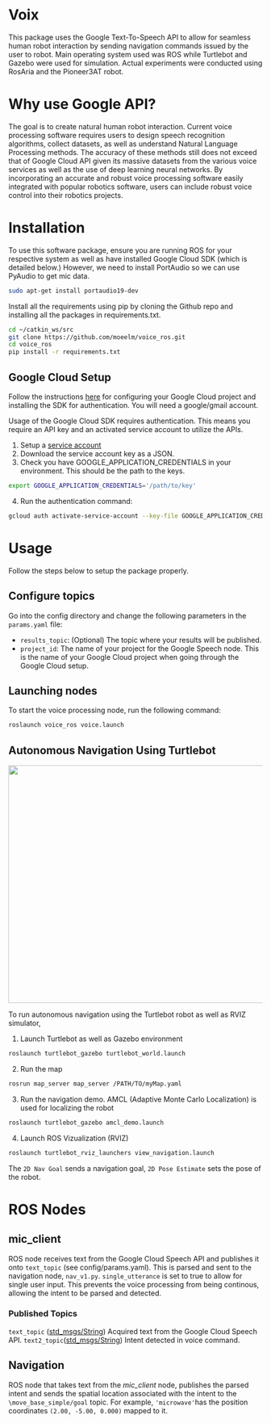 
# Voix
This package uses the Google Text-To-Speech API to allow for seamless human robot interaction by sending navigation commands issued by the user to robot. Main operating system used was ROS while Turtlebot and Gazebo were used for simulation. Actual experiments were conducted using RosAria and the Pioneer3AT robot.
# Why use Google API?
The goal is to create natural human robot interaction. Current voice processing software requires users to design speech recognition algorithms, collect datasets, as well as understand Natural Language Processing methods. The accuracy of these methods still does not exceed that of Google Cloud API given its massive datasets from the various voice services as well as the use of deep learning neural networks. By incorporating an accurate and robust voice processing software easily integrated with popular robotics software, users can include robust voice control into their robotics projects.
# Installation 

To use this software package, ensure you are running ROS for your respective system as well as have installed Google Cloud SDK (which is detailed below.)
However, we need to install PortAudio so we can use PyAudio to get mic data.
```bash
sudo apt-get install portaudio19-dev
```
Install all the requirements using pip by cloning the Github repo and installing all the packages in requirements.txt.

```bash
cd ~/catkin_ws/src
git clone https://github.com/moeelm/voice_ros.git
cd voice_ros
pip install -r requirements.txt
```

## Google Cloud Setup
Follow the instructions [here](https://cloud.google.com/speech/docs/quickstart) for configuring your Google Cloud project and installing the SDK for authentication. You will need a google/gmail account.

Usage of the Google Cloud SDK requires authentication. This means you require an API key and an activated service account to utilize the APIs.
 1. Setup a [service account](https://cloud.google.com/docs/authentication/getting-started)
 2. Download the service account key as a JSON.
 3. Check you have GOOGLE_APPLICATION_CREDENTIALS in your environment. This should be the path to the keys.
```bash
export GOOGLE_APPLICATION_CREDENTIALS='/path/to/key'
```
 4. Run the authentication command:
```bash
gcloud auth activate-service-account --key-file GOOGLE_APPLICATION_CREDENTIALS
```


# Usage
Follow the steps below to setup the package properly.

## Configure topics
Go into the config directory and change the following parameters in the `params.yaml` file:

* `results_topic`: (Optional) The topic where your results will be published.
* `project_id`: The name of your project for the Google Speech node. This is the name of your Google Cloud project when going through the Google Cloud setup.

## Launching nodes
To start the voice processing node, run the following command:
```bash
roslaunch voice_ros voice.launch
```
## Autonomous Navigation Using Turtlebot
<img src="https://github.com/moeelm/voice_ros/blob/master/rviz-simul.png" width="736" height="471">

To run autonomous navigation using the Turtlebot robot as well as RVIZ simulator,
1. Launch Turtlebot as well as Gazebo environment
```bash
roslaunch turtlebot_gazebo turtlebot_world.launch
```
2. Run the map
```bash
rosrun map_server map_server /PATH/TO/myMap.yaml
```
3. Run the navigation demo. AMCL (Adaptive Monte Carlo Localization) is used for localizing the robot
```bash
roslaunch turtlebot_gazebo amcl_demo.launch
```
4. Launch ROS Vizualization (RVIZ)
```bash
roslaunch turtlebot_rviz_launchers view_navigation.launch
```
The `2D Nav Goal` sends a navigation goal, `2D Pose Estimate` sets the pose of the robot.

# ROS Nodes

## mic_client
ROS node receives text from the Google Cloud Speech API and publishes it onto `text_topic` (see config/params.yaml). This is parsed and sent to the navigation node, `nav_v1.py`. `single_utterance` is set to true to allow for single user input. This prevents the voice processing from being continous, allowing the intent to be parsed and detected.

### Published Topics
`text_topic` ([std_msgs/String](http://docs.ros.org/api/std_msgs/html/msg/String.html))
Acquired text from the Google Cloud Speech API.
`text2_topic`([std_msgs/String](http://docs.ros.org/api/std_msgs/html/msg/String.html))
Intent detected in voice command.

## Navigation
ROS node that takes text from the _mic\_client_ node, publishes the parsed intent and sends the spatial location associated with the intent to the `\move_base_simple/goal` topic. For example, `'microwave'`has the position coordinates `(2.00, -5.00, 0.000)` mapped to it.


